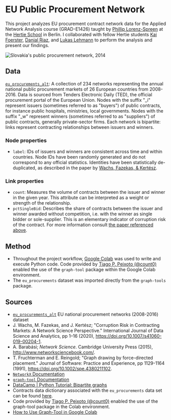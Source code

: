 # EU Public Procurement Network
This project analyzes EU procurement contract network data for the Applied Network Analysis course (GRAD-E1426) taught by [Phillip Lorenz-Spreen](https://www.mpib-berlin.mpg.de/staff/philipp-lorenz-spreen) at the [Hertie School](https://www.hertie-school.org/en/) in Berlin. I collaborated with fellow Hertie students [Kai Foerster](https://github.com/kaifoerster), [Danial Riaz](https://github.com/danialriaz/), and [Lukas Lehmann](https://github.com/lukaslehmann-R) to perform the analysis and present our findings.

![Slovakia's public procurement network, 2014](https://raw.githubusercontent.com/smkerr/EU_procurement/main/img/default_layout/SK_2014.png)

## Data

[`eu_procurements_alt`](https://networks.skewed.de/net/eu_procurements_alt): A collection of 234 networks representing the annual national public procurement markets of 26 European countries from 2008-2016. Data is sourced from Tenders Electronic Daily (TED), the official procurement portal of the European Union. Nodes with the suffix "_i" represent issuers (sometimes referred to as "buyers") of public contracts, for instance public hospitals, ministries, local governments. Nodes with the suffix "_w" represent winners (sometimes referred to as "suppliers") of public contracts, generally private-sector firms. Each network is bipartite: links represent contracting relationships between issuers and winners. 

### Node properties
* `label`: IDs of issuers and winners are consistent across time and within countries. Node IDs have been randomly generated and do not correspond to any official statistics. Identities have been statistically de-duplicated, as described in the paper by [Wachs, Fazekas, & Kertész](https://link.springer.com/article/10.1007/s41060-019-00204-1).

### Link properties
* `count`: Measures the volume of contracts between the issuer and winner in the given year. This attribute can be interpreted as a weight or strength of the relationship.
* `pctSingleBid`: Describes the share of contracts between the issuer and winner awarded without competition, i.e. with the winner as single bidder or sole-supplier. This is an elementary indicator of corruption risk of the contract. For more information consult [the paper referenced above](https://link.springer.com/article/10.1007/s41060-019-00204-1).

## Method
* Throughout the project workflow, [Google Colab](https://colab.research.google.com/) was used to write and execute Python code. Code provided by [Tiago P. Peixoto (@count0)](https://github.com/count0/colab-gt/blob/master/colab-gt.ipynb) enabled the use of the `graph-tool` package within the Google Colab environment.
* The `eu_procurements` dataset was imported directly from the `graph-tools` package.

## Sources
* [`eu_procurements_alt`](https://networks.skewed.de/net/eu_procurements_alt) EU national procurement networks (2008-2016) dataset
* J. Wachs, M. Fazekas, and J. Kertész; "Corruption Risk in Contracting Markets: A Network Science Perspective." International Journal of Data Science and Analytics, pp 1–16 (2020), https://doi.org/10.1007/s41060-019-00204-1.
* A. Barabási; *Network Science*. Cambridge University Press (2015), http://www.networksciencebook.com/.
* T. Fruchterman and E. Reingold; "Graph drawing by force-directed placement." Journal of Software: Practice and Experience, pp 1129-1164 (1991), https://doi.org/10.1002/spe.4380211102.
* [`NetworkX` Documentation](https://networkx.org/documentation/stable/)
* [`graph-tool` Documentation](https://graph-tool.skewed.de/static/doc/index.html)
* [DataCamp | Python Tutorial: Bipartite graphs](https://www.youtube.com/watch?v=IjomzV8Crxg)
* Contracts data dictionary associated with the `eu_procurements` data set can be found [here](https://zenodo.org/records/3537986).
* Code provided by [Tiago P. Peixoto (@count0)](https://github.com/count0/colab-gt/blob/master/colab-gt.ipynb) enabled the use of the graph-tool package in the Colab environment.
* [How to Use Graph-Tool in Google Colab](https://colab.research.google.com/github/count0/colab-gt/blob/master/colab-gt.ipynb#scrollTo=GQ18Kd5F3uKe)
